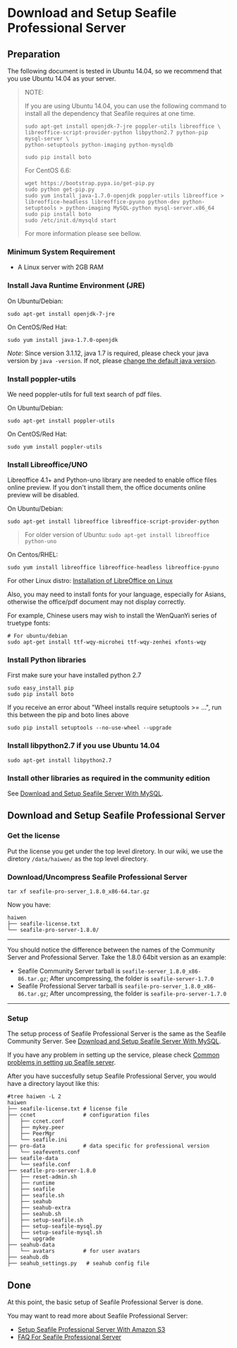 # Download and Setup Seafile Professional Server
## <a id="wiki-preparation"></a>Preparation ##

The following document is tested in Ubuntu 14.04, so we recommend that you use Ubuntu 14.04 as your server.

> NOTE: 
> 
> If you are using Ubuntu 14.04, you can use the following command to install all the dependency that Seafile requires at one time.
> 
> ```
> sudo apt-get install openjdk-7-jre poppler-utils libreoffice \
> libreoffice-script-provider-python libpython2.7 python-pip mysql-server \
> python-setuptools python-imaging python-mysqldb
> 
> sudo pip install boto
> ```
> 
> For CentOS 6.6:
> 
> ```
> wget https://bootstrap.pypa.io/get-pip.py
> sudo python get-pip.py
> sudo yum install java-1.7.0-openjdk poppler-utils libreoffice > libreoffice-headless libreoffice-pyuno python-dev python-setuptools > python-imaging MySQL-python mysql-server.x86_64
> sudo pip install boto
> sudo /etc/init.d/mysqld start
> ```
> 
> For more information please see bellow.

### Minimum System Requirement ###

- A Linux server with 2GB RAM

### Install Java Runtime Environment (JRE) ###

On Ubuntu/Debian:
```
sudo apt-get install openjdk-7-jre
```

On CentOS/Red Hat:
```
sudo yum install java-1.7.0-openjdk
```

*Note*: Since version 3.1.12, java 1.7 is required, please check your java version by `java -version`. If not, please [change the default java version](./change_default_java.md).

### Install poppler-utils ###

We need poppler-utils for full text search of pdf files.

On Ubuntu/Debian:
```
sudo apt-get install poppler-utils
```

On CentOS/Red Hat:
```
sudo yum install poppler-utils
```


### Install Libreoffice/UNO ###

Libreoffice 4.1+ and Python-uno library are needed to enable office files online preview. If you don't install them, the office documents online preview will be disabled.

On Ubuntu/Debian:
```
sudo apt-get install libreoffice libreoffice-script-provider-python
```
> For older version of Ubuntu: `sudo apt-get install libreoffice python-uno`

On Centos/RHEL:
```
sudo yum install libreoffice libreoffice-headless libreoffice-pyuno
```

For other Linux distro: [Installation of LibreOffice on Linux](http://www.libreoffice.org/get-help/installation/linux/)

Also, you may need to install fonts for your language, especially for Asians, otherwise the  office/pdf document may not display correctly. 

For example, Chinese users may wish to install the WenQuanYi series of truetype fonts:

```
# For ubuntu/debian
sudo apt-get install ttf-wqy-microhei ttf-wqy-zenhei xfonts-wqy
```


### Install Python libraries ###

First make sure your have installed python 2.7
```
sudo easy_install pip
sudo pip install boto
```

If you receive an error about "Wheel installs require setuptools >= ...", run this between the pip and boto lines above
```
sudo pip install setuptools --no-use-wheel --upgrade
```

### Install libpython2.7 if you use Ubuntu 14.04

```
sudo apt-get install libpython2.7
```

### Install other libraries as required in the community edition

See [Download and Setup Seafile Server With MySQL](../deploy/using_mysql.md).

## <a id="wiki-download-and-setup"></a>Download and Setup Seafile Professional Server ##

### Get the license ###

Put the license you get under the top level diretory. In our wiki, we use the diretory `/data/haiwen/` as the top level directory.


### <a id="wiki-download-and-uncompress"></a>Download/Uncompress Seafile Professional Server ###


```
tar xf seafile-pro-server_1.8.0_x86-64.tar.gz
```

Now you have:

```
haiwen
├── seafile-license.txt
└── seafile-pro-server-1.8.0/
```


-----------

You should notice the difference between the names of the Community Server and Professional Server. Take the 1.8.0 64bit version as an example:

- Seafile Community Server tarball is `seafile-server_1.8.0_x86-86.tar.gz`; After uncompressing, the folder is `seafile-server-1.7.0`
- Seafile Professional Server tarball is `seafile-pro-server_1.8.0_x86-86.tar.gz`; After uncompressing, the folder is `seafile-pro-server-1.7.0`
    
-----------


### Setup ###

The setup process of Seafile Professional Server is the same as the Seafile Community Server. See [Download and Setup Seafile Server With MySQL](../deploy/using_mysql.md).

If you have any problem in setting up the service, please check [Common problems in setting up Seafile server](../deploy/common_problems_for_setting_up_server.md).

After you have succesfully setup Seafile Professional Server, you would have a directory layout like this:

```
#tree haiwen -L 2
haiwen
├── seafile-license.txt # license file
├── ccnet               # configuration files
│   ├── ccnet.conf
│   ├── mykey.peer
│   ├── PeerMgr
│   └── seafile.ini
├── pro-data            # data specific for professional version
│   └── seafevents.conf
├── seafile-data
│   └── seafile.conf
├── seafile-pro-server-1.8.0
│   ├── reset-admin.sh
│   ├── runtime
│   ├── seafile
│   ├── seafile.sh
│   ├── seahub
│   ├── seahub-extra
│   ├── seahub.sh
│   ├── setup-seafile.sh
│   ├── setup-seafile-mysql.py
│   ├── setup-seafile-mysql.sh
│   └── upgrade
├── seahub-data
│   └── avatars         # for user avatars
├── seahub.db
├── seahub_settings.py   # seahub config file
```

## <a id="wiki-done"></a>Done

At this point, the basic setup of Seafile Professional Server is done. 

You may want to read more about Seafile Professional Server:

- [Setup Seafile Professional Server With Amazon S3](setup_with_mazon_S3.md)
- [FAQ For Seafile Professional Server](FAQ_for_seafile_pro_server.md)
